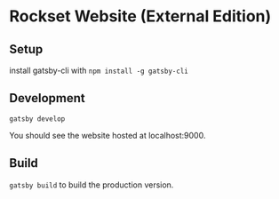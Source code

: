 # Rockset Website (External Edition)

 ## Setup	

install gatsby-cli with `npm install -g gatsby-cli`	

 ## Development	

 `gatsby develop`	
 
 You should see the website hosted at localhost:9000.

## Build

`gatsby build` to build the production version.
